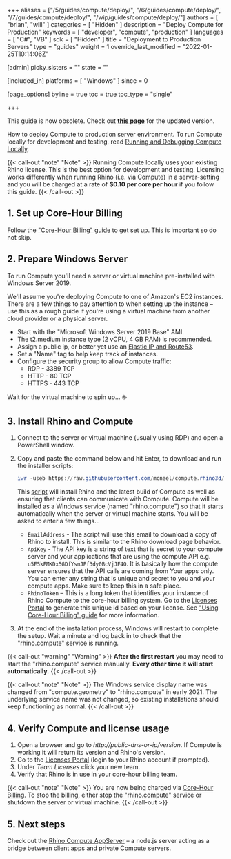 +++
aliases = ["/5/guides/compute/deploy/", "/6/guides/compute/deploy/", "/7/guides/compute/deploy/", "/wip/guides/compute/deploy/"]
authors = [ "brian", "will" ]
categories = [ "Hidden" ]
description = "Deploy Compute for Production"
keywords = [ "developer", "compute", "production" ]
languages = [ "C#", "VB" ]
sdk = [ "Hidden" ]
title = "Deployment to Production Servers"
type = "guides"
weight = 1
override_last_modified = "2022-01-25T10:14:06Z"

[admin]
picky_sisters = ""
state = ""

[included_in]
platforms = [ "Windows" ]
since = 0

[page_options]
byline = true
toc = true
toc_type = "single"

+++
<div class="bs-callout bs-callout-danger bs-callout-danger-fill" role="alert">
This guide is now obsolete. Check out <a href="../deploy-to-iis"><b><u>this page</u></b></a> for the updated version.
</div>



How to deploy Compute to production server environment. To run Compute locally for development and testing, read [Running and Debugging Compute Locally](../development).

{{< call-out "note" "Note" >}}
Running Compute locally uses your existing Rhino license. This is the best option for development and testing. Licensing works differently when running Rhino (i.e. via Compute) in a server-setting and you will be charged at a rate of <strong>$0.10 per core per hour</strong> if you follow this guide. 
{{< /call-out >}}

## 1. Set up Core-Hour Billing

Follow the ["Core-Hour Billing" guide](../core-hour-billing) to get set up. This is important so do not skip.

## 2. Prepare Windows Server

To run Compute you'll need a server or virtual machine pre-installed with Windows Server 2019.

We'll assume you're deploying Compute to one of Amazon's EC2 instances. There are a few things to pay attention to when setting up the instance – use this as a rough guide if you're using a virtual machine from another cloud provider or a physical server.

* Start with the "Microsoft Windows Server 2019 Base" AMI.
* The t2.medium instance type (2 vCPU, 4 GB RAM) is recommended.
* Assign a public ip, or better yet use an [Elastic IP and Route53](https://docs.aws.amazon.com/Route53/latest/DeveloperGuide/routing-to-ec2-instance.html).
* Set a "Name" tag to help keep track of instances.
* Configure the security group to allow Compute traffic:
    * RDP - 3389 TCP
    * HTTP - 80 TCP
    * HTTPS - 443 TCP

Wait for the virtual machine to spin up... ☕️

## 3. Install Rhino and Compute

1. Connect to the server or virtual machine (usually using RDP) and open a PowerShell window.
2. Copy and paste the command below and hit Enter, to download and run the installer scripts:

    ```powershell
    iwr -useb https://raw.githubusercontent.com/mcneel/compute.rhino3d/master/script/bootstrap-server.ps1 -outfile bootstrap.ps1; .\bootstrap.ps1 -install
    ```

    This [script](https://github.com/mcneel/compute.rhino3d/blob/master/script/bootstrap-server.ps1) will install Rhino and the latest build of Compute as well as ensuring that clients can communicate with Compute. Compute will be installed as a Windows service (named "rhino.compute") so that it starts automatically when the server or virtual machine starts. You will be asked to enter a few things...
    * `EmailAddress` - The script will use this email to download a copy of Rhino to install. This is similar to the Rhino download page behavior.
    * `ApiKey` - The API key is a string of text that is secret to your compute server and your applications that are using the compute API e.g. `u5E5kFMKDx5GDfYsnJPf3dy0BcVjJF4O`. It is basically how the compute server ensures that the API calls are coming from Your apps only. You can enter any string that is unique and secret to you and your compute apps. Make sure to keep this in a safe place.
    * `RhinoToken` – This is a long token that identifies your instance of Rhino Compute to the core-hour billing system. Go to the [Licenses Portal](https://www.rhino3d.com/licenses?_forceEmpty=true) to generate this unique id based on your license. See ["Using Core-Hour Billing" guide](../core-hour-billing#using-core-hour-billing) for more information.

4. At the end of the installation process, Windows will restart to complete the setup. Wait a minute and log back in to check that the "rhino.compute" service is running.

<!-- Compute won't start the first time because the .NET 4.8 install needs to finish up -->
<!-- TODO: check if we can install the service with "delayed" start to make this work better -->
{{< call-out "warning" "Warning" >}}
<strong>After the first restart</strong> you may need to start the "rhino.compute" service manually. <strong>Every other time it will start automatically.</strong>
{{< /call-out >}}

{{< call-out "note" "Note" >}}
The Windows service display name was changed from "compute.geometry" to "rhino.compute" in early 2021. The underlying service name was not changed, so existing installations should keep functioning as normal.
{{< /call-out >}}

## 4. Verify Compute and license usage

1. Open a browser and go to _http://public-dns-or-ip/version_. If Compute is working it will return its version and Rhino's version.
1. Go to the [Licenses Portal](https://www.rhino3d.com/licenses?_forceEmpty=true) (login to your Rhino account if prompted).
1. Under _Team Licenses_ click your new team.
1. Verify that Rhino is in use in your core-hour billing team.

{{< call-out "note" "Note" >}}
You are now being charged via <a href="../core-hour-billing" class="alert-link">Core-Hour Billing</a>. To stop the billing, either stop the "rhino.compute" service or shutdown the server or virtual machine.
{{< /call-out >}}

## 5. Next steps

Check out the [Rhino Compute AppServer](https://github.com/mcneel/compute.rhino3d.appserver) – a node.js server acting as a bridge between client apps and private Compute servers.
